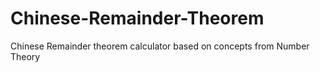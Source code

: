 # Chinese-Remainder-Theorem
Chinese Remainder theorem calculator based on concepts from Number Theory
